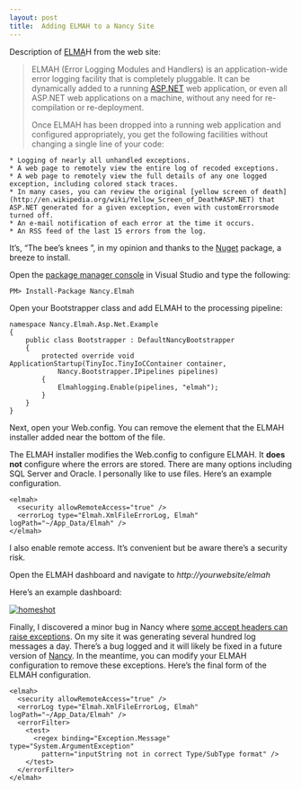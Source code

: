 ```yaml
---
layout: post
title:  Adding ELMAH to a Nancy Site
---
```

Description of [ELMA](https://code.google.com/p/elmah/)H from the web site:

> ELMAH (Error Logging Modules and Handlers) is an application-wide error logging facility that is completely pluggable. It can be dynamically added to a running [ASP.NET](http://www.asp.net/) web application, or even all ASP.NET web applications on a machine, without any need for re-compilation or re-deployment. 
> 
> Once ELMAH has been dropped into a running web application and configured appropriately, you get the following facilities without changing a single line of your code:

    * Logging of nearly all unhandled exceptions. 
    * A web page to remotely view the entire log of recoded exceptions. 
    * A web page to remotely view the full details of any one logged exception, including colored stack traces. 
    * In many cases, you can review the original [yellow screen of death](http://en.wikipedia.org/wiki/Yellow_Screen_of_Death#ASP.NET) that ASP.NET generated for a given exception, even with customErrorsmode turned off. 
    * An e-mail notification of each error at the time it occurs. 
    * An RSS feed of the last 15 errors from the log.

It’s, “The bee’s knees ”, in my opinion and thanks to the [Nuget](https://nuget.org/packages/Nancy.Elmah) package, a breeze to install.

Open the [package manager console](http://docs.nuget.org/docs/start-here/using-the-package-manager-console) in Visual Studio and type the following:
    
    PM> Install-Package Nancy.Elmah

Open your Bootstrapper class and add ELMAH to the processing pipeline:
    
    namespace Nancy.Elmah.Asp.Net.Example  
    {  
        public class Bootstrapper : DefaultNancyBootstrapper  
        {  
            protected override void ApplicationStartup(TinyIoc.TinyIoCContainer container,   
                Nancy.Bootstrapper.IPipelines pipelines)  
            {  
                Elmahlogging.Enable(pipelines, "elmah");  
            }  
        }  
    }

  


Next, open your Web.config. You can remove the <location> element that the ELMAH installer added near the bottom of the file.

The ELMAH installer modifies the Web.config to configure ELMAH. It **does not** configure where the errors are stored. There are many options including SQL Server and Oracle. I personally like to use files. Here’s an example configuration.
    
    <elmah>  
      <security allowRemoteAccess="true" />  
      <errorLog type="Elmah.XmlFileErrorLog, Elmah" logPath="~/App_Data/Elmah" />  
    </elmah>

  


I also enable remote access. It’s convenient but be aware there’s a security risk.

Open the ELMAH dashboard and navigate to _http://yourwebsite/elmah_

Here’s an example dashboard:

[![homeshot](/content/images/blog/WindowsLiveWriter/InstallingelmahonaNancySite_C011/homeshot_thumb.png)](/content/images/blog/WindowsLiveWriter/InstallingelmahonaNancySite_C011/homeshot_2.png)

Finally, I discovered a minor bug in Nancy where [some accept headers can raise exceptions](https://groups.google.com/forum/#!topic/nancy-web-framework/AfvVl5gSssM). On my site it was generating several hundred log messages a day. There’s a bug logged and it will likely be fixed in a future version of [Nancy](http://nancyfx.org/). In the meantime, you can modify your ELMAH configuration to remove these exceptions. Here’s the final form of the ELMAH configuration.
    
    <elmah>  
      <security allowRemoteAccess="true" />  
      <errorLog type="Elmah.XmlFileErrorLog, Elmah" logPath="~/App_Data/Elmah" />  
      <errorFilter>  
        <test>  
          <regex binding="Exception.Message" type="System.ArgumentException"   
            pattern="inputString not in correct Type/SubType format" />  
        </test>  
      </errorFilter>  
    </elmah>  
    

  

